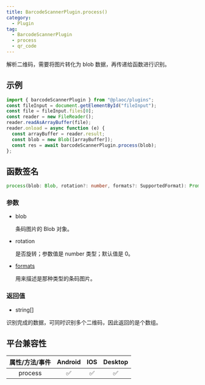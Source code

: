 ```yaml
---
title: BarcodeScannerPlugin.process()
category:
  - Plugin
tag:
  - BarcodeScannerPlugin
  - process
  - qr_code
---
```


解析二维码，需要将图片转化为 blob 数据，再传递给函数进行识别。

## 示例

```ts
import { barcodeScannerPlugin } from "@plaoc/plugins";
const fileInput = document.getElementById("fileInput");
const file = fileInput.files[0];
const reader = new FileReader();
reader.readAsArrayBuffer(file);
reader.onload = async function (e) {
  const arrayBuffer = reader.result;
  const blob = new Blob([arrayBuffer]);
  const res = await barcodeScannerPlugin.process(blob);
};
```

## 函数签名

```ts
process(blob: Blob, rotation?: number, formats?: SupportedFormat): Promise<string[]>
```

### 参数

- blob

  条码图片的 Blob 对象。

- rotation

  是否旋转；参数值是 number 类型；默认值是 0。

- [formats](./interface/supported-format.md)

  用来描述是那种类型的条码图片。

### 返回值

- string[]

识别完成的数据，可同时识别多个二维码，因此返回的是个数组。

## 平台兼容性

| 属性/方法/事件 | Android | IOS | Desktop |
| :------------: | :-----: | :-: | :-----: |
|    process     |   ✅    | ✅  |   ✅    |
